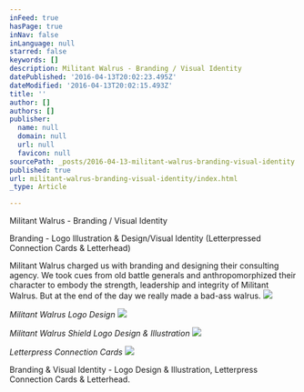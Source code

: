 ```yaml
---
inFeed: true
hasPage: true
inNav: false
inLanguage: null
starred: false
keywords: []
description: Militant Walrus - Branding / Visual Identity
datePublished: '2016-04-13T20:02:23.495Z'
dateModified: '2016-04-13T20:02:15.493Z'
title: ''
author: []
authors: []
publisher:
  name: null
  domain: null
  url: null
  favicon: null
sourcePath: _posts/2016-04-13-militant-walrus-branding-visual-identity.md
published: true
url: militant-walrus-branding-visual-identity/index.html
_type: Article

---
```

Militant Walrus - Branding / Visual Identity

Branding - Logo Illustration & Design/Visual Identity (Letterpressed Connection Cards & Letterhead)

Militant Walrus charged us with branding and designing their consulting agency. We took cues from old battle generals and anthropomorphized their character to embody the strength, leadership and integrity of Militant Walrus. But at the end of the day we really made a bad-ass walrus.
![](https://the-grid-user-content.s3-us-west-2.amazonaws.com/99a95716-95b6-456e-9640-8631be828487.jpg)

_Militant Walrus Logo Design_
![](https://the-grid-user-content.s3-us-west-2.amazonaws.com/392b12dc-5440-4528-96e7-a6c5fbdfbbdf.jpg)

_Militant Walrus Shield Logo Design & Illustration_
![](https://the-grid-user-content.s3-us-west-2.amazonaws.com/ca9c5459-95d8-4c1f-a0de-f66f515fd5da.jpg)

_Letterpress Connection Cards_
![](https://the-grid-user-content.s3-us-west-2.amazonaws.com/7efc501c-a148-40e8-a992-bb9d64c6e21a.jpg)

Branding & Visual Identity - Logo Design & Illustration, Letterpress Connection Cards & Letterhead.